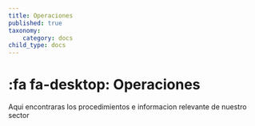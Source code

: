 ```yaml
---
title: Operaciones
published: true
taxonomy:
    category: docs
child_type: docs
---
```


# :fa fa-desktop: Operaciones

Aqui encontraras los procedimientos  e informacion relevante de nuestro sector
